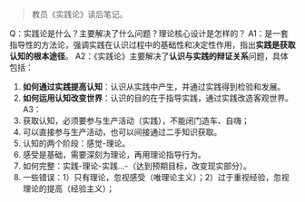 > 教员《实践论》读后笔记。

Q：实践论是什么？主要解决了什么问题？理论核心设计是怎样的？
A1：是一套指导性的方法论，强调实践在认识过程中的基础性和决定性作用，指出**实践是获取认知的根本途径**。
A2：《实践论》主要解决了**认识与实践的辩证关系**问题，具体包括：
1. **如何通过实践提高认知**：认识从实践中产生，并通过实践得到检验和发展。
2. **如何运用认知改变世界**：认识的目的在于指导实践，通过实践改造客观世界。
A3：
1. 获取认知，必须要参与生产活动（实践），不能闭门造车、自嗨；
2. 可以直接参与生产活动，也可以间接通过二手知识获取。
3. 认知的两个阶段：感觉-理论。
4. 感受是基础，需要深刻为理论，再用理论指导行为。
5. 如何完整：实践-理论-实践...-（达到预期目标，改变现实部分）。
6. 一些错误：1）只有理论，忽视感受（唯理论主义）；2）过于重视经验，忽视理论的提高（经验主义）；


